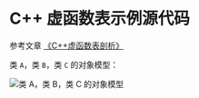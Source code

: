 # C++ 虚函数表示例源代码 

参考文章 [《C++虚函数表剖析》](https://leehao.blog.csdn.net/article/details/50688337)

类 `A`，类 `B`，类 `C` 的对象模型：

![类 A，类 B，类 C 的对象模型](https://img-blog.csdnimg.cn/20210106192440447.png?x-oss-process=image/watermark,type_ZmFuZ3poZW5naGVpdGk,shadow_10,text_aHR0cHM6Ly9ibG9nLmNzZG4ubmV0L2xpaGFvMjE=,size_16,color_FFFFFF,t_70#pic_center)
